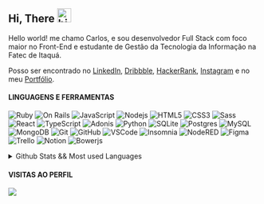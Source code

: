 ## Hi, There <img src="https://user-images.githubusercontent.com/1303154/88677602-1635ba80-d120-11ea-84d8-d263ba5fc3c0.gif" width="28px" alt="hi">
Hello world! me chamo Carlos, e sou desenvolvedor Full Stack com foco maior no Front-End e estudante de Gestão da Tecnologia da Informação na Fatec de Itaquá.

Posso ser encontrado no [LinkedIn](https://www.linkedin.com/in/josecarlos98), [Dribbble](https://dribbble.com/eucarlos), [HackerRank](https://www.hackerrank.com/carlosalves369m), [Instagram](https://www.instagram.com/carlos.alves/) e no meu [Portfólio](https://carlosalves.vercel.app/).

#### LINGUAGENS E FERRAMENTAS
![Ruby](https://img.shields.io/badge/-Ruby-690500?style=flat-square&logo=ruby&logoColor=white)
![On Rails](https://img.shields.io/badge/-OnRails-8F0700?style=flat-square&logo=rubyonrails&logoColor=white)
![JavaScript](https://img.shields.io/badge/-JavaScript-D5BE0B?style=flat-square&logo=javascript&logoColor=white)
![Nodejs](https://img.shields.io/badge/-Nodejs-339933?style=flat-square&logo=Node.js&logoColor=white)
![HTML5](https://img.shields.io/badge/-HTML5-E34F26?style=flat-square&logo=html5&logoColor=white)
![CSS3](https://img.shields.io/badge/-CSS3-1572B6?style=flat-square&logo=css3)
![Sass](https://img.shields.io/badge/-Sass-CC6699?style=flat-square&logo=sass&logoColor=white)
![React](https://img.shields.io/badge/-React-62BEC1?style=flat-square&logo=react&logoColor=white)
![TypeScript](https://img.shields.io/badge/-TypeScript-2f74c3?style=flat-square&logo=typescript&logoColor=white)
![Adonis](https://img.shields.io/badge/-AdonisJS-7E78D2?style=flat-square&logo=adonisjs&logoColor=white)
![Python](https://img.shields.io/badge/-Python-E07F00?style=flat-square&logo=python&logoColor=white)
![SQLite](https://img.shields.io/badge/-SQLite-003954?style=flat-square&logo=sqlite&logoColor=white)
![Postgres](https://img.shields.io/badge/-Postgres-32648d?style=flat-square&logo=postgresql&logoColor=white)
![MySQL](https://img.shields.io/badge/-MySQL-4479A1?style=flat-square&logo=mysql&logoColor=white)
![MongoDB](https://img.shields.io/badge/-MongoDB-74ad4d?style=flat-square&logo=mongodb&logoColor=white)
![Git](https://img.shields.io/badge/-Git-ea4d32?style=flat-square&logo=git&logoColor=white)
![GitHub](https://img.shields.io/badge/-GitHub-181717?style=flat-square&logo=github)
![VSCode](https://img.shields.io/badge/-VSCode-007ACC?style=flat-square&logo=visual-studio-code&logoColor=white)
![Insomnia](https://img.shields.io/badge/-Insomnia-7E78D2?style=flat-square&logo=insomnia&logoColor=white)
![NodeRED](https://img.shields.io/badge/-NodeRED-8b0002?style=flat-square&logo=nodered&logoColor=white)
![Figma](https://img.shields.io/badge/-Figma-f24e1e?style=flat-square&logo=figma&logoColor=white)
![Trello](https://img.shields.io/badge/-Trello-0065ff?style=flat-square&logo=trello&logoColor=white)
![Notion](https://img.shields.io/badge/-Notion-37352f?style=flat-square&logo=notion&logoColor=white)
![Bowerjs](https://img.shields.io/badge/-Bower-ef5734?style=flat-square&logo=bower&logoColor=white)
<details>
   <summary> Github Stats && Most used Languages</summary>
   <p>
      <img src="https://github-readme-stats.vercel.app/api?username=eucarlos&count_private=true&bg_color=30,ff4b1f,ff9068&title_color=fff&text_color=fff" alt="EuCarlos"/>
      <img src="https://github-readme-stats.vercel.app/api/top-langs/?username=eucarlos&layout=compact&count_private=true&bg_color=0d1117&title_color=fff&text_color=fff" alt="EuCarlos"/>
   </p>
</details>

#### VISITAS AO PERFIL
<img src="https://visitor-badge.glitch.me/badge?page_id=eucarlos.eucarlos">
